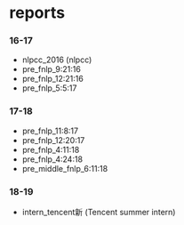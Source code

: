 # reports

### 16-17
- nlpcc_2016 (nlpcc)
- pre_fnlp_9:21:16
- pre_fnlp_12:21:16
- pre_fnlp_5:5:17

### 17-18
- pre_fnlp_11:8:17
- pre_fnlp_12:20:17
- pre_fnlp_4:11:18
- pre_fnlp_4:24:18
- pre_middle_fnlp_6:11:18

### 18-19
- intern_tencent新 (Tencent summer intern)
